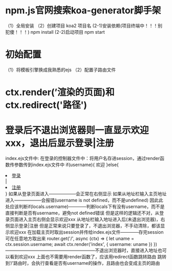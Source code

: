 # npm.js官网搜索koa-generator脚手架
（1）全局安装
（2）创建项目
koa2 项目名
(2-1)安装依赖(项目终端中！！！别犯傻！！！)
npm install
(2-2)启动项目
npm start

# 初始配置
（1）将模板引擎换成我熟悉的ejs
（2）配置子路由文件 

# ctx.render(’渲染的页面)和ctx.redirect('路径')

# 登录后不退出浏览器则一直显示欢迎xxx，退出后显示登录|注册
index.ejs文件中:
在登录的控制器文件中：将用户名存进session，通过render函数传参数传到index.ejs文件中
if(username){
    欢迎
}else{
    <li><a href="/user/login">登录</a></li> |
    <li><a href="/user/regist">注册</a></li>
}
如果从登录页面进入——————会正常在右侧显示
如果从地址栏输入主页地址进入——————会报错(username is not defined，而不是undefined)
因此此处应该判断if(locals.username)————判断locals下有没有username，而不是直接判断是否有username，避免not defined错误
但是这样的逻辑还不对，从登录页面进入主页右侧会显示欢迎xxx
从地址栏输入地址进入后(未退出浏览器)，右侧显示登录|注册
但是正常来说只要登录了，不退出浏览器，不手动清除，都该显示欢迎xxx
在加载主页时取出session并传给index.ejs文件————存完session可在任意地方取出来
router.get('/', async (ctx) => {
    let uname = ctx.session.username;
    await ctx.render('index', {
        username: uname
    })
})————————————————————不退出浏览器时，直接进入地址也可以看到欢迎xxx
上面也不需要用render函数了，应该用redirect函数跳转路由
跳转到‘/’路由时，会执行查看是否有username的操作，且路由也会变成主页的路由
